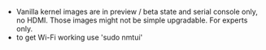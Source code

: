 - Vanilla kernel images are in preview / beta state and serial console only, no HDMI. Those images might not be simple upgradable. For experts only.
- to get Wi-Fi working use 'sudo nmtui'